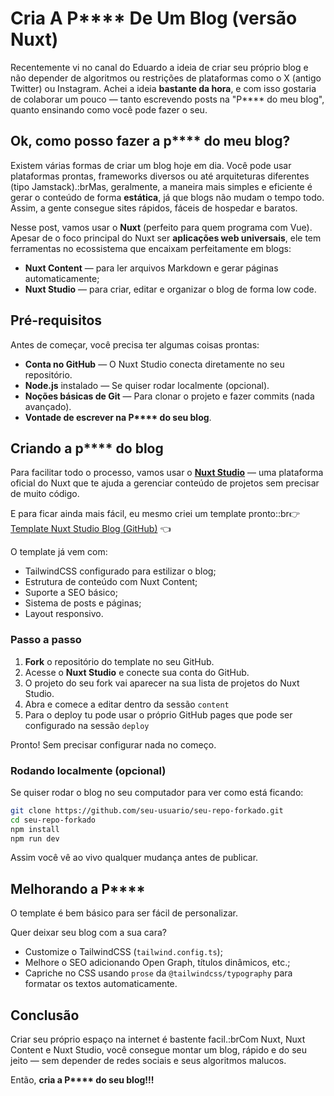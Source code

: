 # Cria A P\*\*\*\* De Um Blog (versão Nuxt)

Recentemente vi no canal do Eduardo a ideia de criar seu próprio blog e não depender de algoritmos ou restrições de plataformas como o X (antigo Twitter) ou Instagram. Achei a ideia **bastante da hora**, e com isso gostaria de colaborar um pouco — tanto escrevendo posts na "P\*\*\*\* do meu blog", quanto ensinando como você pode fazer o seu.

## Ok, como posso fazer a p\*\*\*\* do meu blog?

Existem várias formas de criar um blog hoje em dia. Você pode usar plataformas prontas, frameworks diversos ou até arquiteturas diferentes (tipo Jamstack).\:brMas, geralmente, a maneira mais simples e eficiente é gerar o conteúdo de forma **estática**, já que blogs não mudam o tempo todo. Assim, a gente consegue sites rápidos, fáceis de hospedar e baratos.

Nesse post, vamos usar o **Nuxt** (perfeito para quem programa com Vue). Apesar de o foco principal do Nuxt ser **aplicações web universais**, ele tem ferramentas no ecossistema que encaixam perfeitamente em blogs:

- **Nuxt Content** — para ler arquivos Markdown e gerar páginas automaticamente;
- **Nuxt Studio** — para criar, editar e organizar o blog de forma low code.

## Pré-requisitos

Antes de começar, você precisa ter algumas coisas prontas:

- **Conta no GitHub** — O Nuxt Studio conecta diretamente no seu repositório.
- **Node.js** instalado — Se quiser rodar localmente (opcional).
- **Noções básicas de Git** — Para clonar o projeto e fazer commits (nada avançado).
- **Vontade de escrever na P\*\*\*\* do seu blog**.

## Criando a p\*\*\*\* do blog

Para facilitar todo o processo, vamos usar o [**Nuxt Studio**](https://nuxt.studio/) — uma plataforma oficial do Nuxt que te ajuda a gerenciar conteúdo de projetos sem precisar de muito código.

E para ficar ainda mais fácil, eu mesmo criei um template pronto::br👉 [Template Nuxt Studio Blog (GitHub)](https://github.com/iLucasPires/nuxtstudio-template-blog) 👈

O template já vem com:

- TailwindCSS configurado para estilizar o blog;
- Estrutura de conteúdo com Nuxt Content;
- Suporte a SEO básico;
- Sistema de posts e páginas;
- Layout responsivo.

### Passo a passo

1. **Fork** o repositório do template no seu GitHub.
2. Acesse o **Nuxt Studio** e conecte sua conta do GitHub.
3. O projeto do seu fork vai aparecer na sua lista de projetos do Nuxt Studio.
4. Abra e comece a editar dentro da sessão `content`
5. Para o deploy tu pode usar o próprio GitHub pages que pode ser configurado na sessão `deploy`

Pronto! Sem precisar configurar nada no começo.

### Rodando localmente (opcional)

Se quiser rodar o blog no seu computador para ver como está ficando:

```bash
git clone https://github.com/seu-usuario/seu-repo-forkado.git
cd seu-repo-forkado
npm install
npm run dev
```

Assim você vê ao vivo qualquer mudança antes de publicar.

## Melhorando a P\*\*\*\*

O template é bem básico para ser fácil de personalizar.

Quer deixar seu blog com a sua cara?

- Customize o TailwindCSS (`tailwind.config.ts`);
- Melhore o SEO adicionando Open Graph, títulos dinâmicos, etc.;
- Capriche no CSS usando `prose` da `@tailwindcss/typography` para formatar os textos automaticamente.

## Conclusão

Criar seu próprio espaço na internet é bastente facil.\:brCom Nuxt, Nuxt Content e Nuxt Studio, você consegue montar um blog, rápido e do seu jeito — sem depender de redes sociais e seus algoritmos malucos.

Então, **cria a P\*\*\*\* do seu blog!!!**
